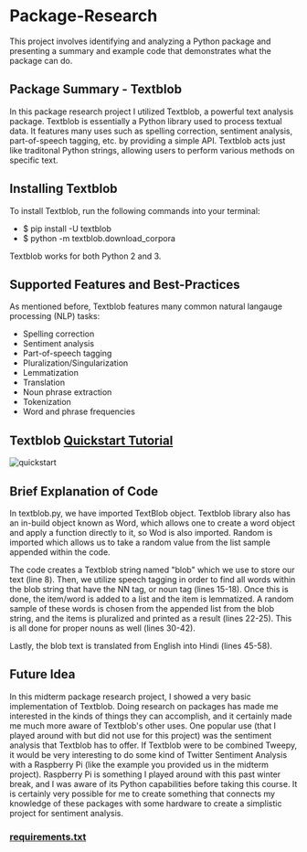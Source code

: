 
# Package-Research
This project involves identifying and analyzing a Python package and presenting a summary and example code that demonstrates what the package can do.

## Package Summary - Textblob
In this package research project I utilized Textblob, a powerful text analysis package.
Textblob is essentially a Python library used to process textual data. It features many uses such as spelling correction, sentiment analysis, part-of-speech tagging, etc. by providing a simple API.
Textblob acts just like traditonal Python strings, allowing users to perform various methods on specific text.

## Installing Textblob
To install Textblob, run the following commands into your terminal:

- $ pip install -U textblob
- $ python -m textblob.download_corpora

Textblob works for both Python 2 and 3.

## Supported Features and Best-Practices

As mentioned before, Textblob features many common natural langauge processing (NLP) tasks:

+ Spelling correction
+ Sentiment analysis
+ Part-of-speech tagging
+ Pluralization/Singularization
+ Lemmatization
+ Translation
+ Noun phrase extraction
+ Tokenization
+ Word and phrase frequencies

## Textblob [Quickstart Tutorial](https://textblob.readthedocs.io/en/dev/quickstart.html)
![quickstart](https://user-images.githubusercontent.com/81776233/113464204-f0705c00-93f8-11eb-9436-b0d4ba804538.PNG)

## Brief Explanation of Code
In textblob.py, we have imported TextBlob object. Textblob library also has an in-build object known as Word, which allows one to create a word object and apply a function directly to it, so Wod is also imported. Random is imported which allows us to take a random value from the list sample appended within the code.

The code creates a Textblob string named "blob" which we use to store our text (line 8). Then, we utilize speech tagging in order to find all words within the blob string that have the NN tag, or noun tag (lines 15-18). Once this is done, the item/word is added to a list and the item is lemmatized. A random sample of these words is chosen from the appended list from the blob string, and the items is pluralized and printed as a result (lines 22-25).
This is all done for proper nouns as well (lines 30-42).

Lastly, the blob text is translated from English into Hindi (lines 45-58).

## Future Idea
In this midterm package research project, I showed a very basic implementation of Textblob. Doing research on packages has made me interested in the kinds of things they can accomplish, and it certainly made me much more aware of Textblob's other uses. One popular use (that I played around with but did not use for this project) was the sentiment analysis that Textblob has to offer. If Textblob were to be combined Tweepy, it would be very interesting to do some kind of Twitter Sentiment Analysis with a Raspberry Pi (like the example you provided us in the midterm project). Raspberry Pi is something I played around with this past winter break, and I was aware of its Python capabilities before taking this course. It is certainly very possible for me to create something that connects my knowledge of these packages with some hardware to create a simplistic project for sentiment analysis.

### [requirements.txt](https://github.com/ericzliu/Package-Research/files/6251736/requirements.txt)
